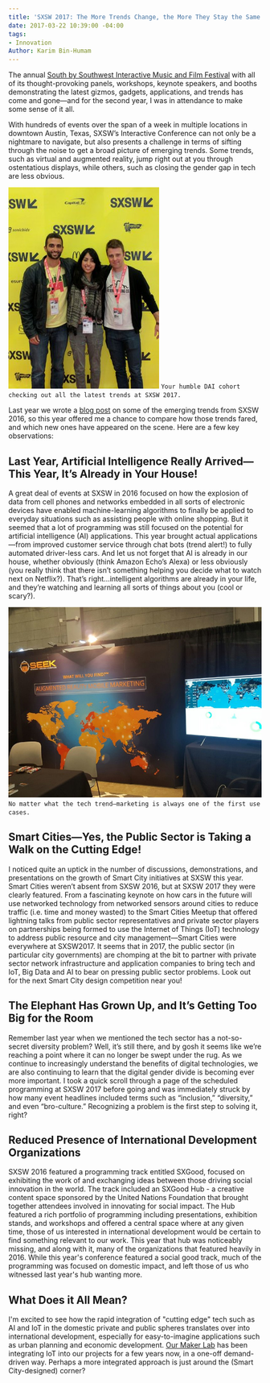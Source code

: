 ```yaml
---
title: 'SXSW 2017: The More Trends Change, the More They Stay the Same'
date: 2017-03-22 10:39:00 -04:00
tags:
- Innovation
Author: Karim Bin-Humam
---
```


The annual [South by Southwest Interactive Music and Film Festival](https://www.sxsw.com/) with all of its thought-provoking panels, workshops, keynote speakers, and booths demonstrating the latest gizmos, gadgets, applications, and trends has come and gone—and for the second year, I was in attendance to make some sense of it all.

<!--more-->

With hundreds of events over the span of a week in multiple locations in downtown Austin, Texas, SXSW’s Interactive Conference can not only be a nightmare to navigate, but also presents a challenge in terms of sifting through the noise to get a broad picture of emerging trends. Some trends, such as virtual and augmented reality, jump right out at you through ostentatious displays, while others, such as closing the gender gap in tech are less obvious.

![rsz_sxsw.jpg](/uploads/rsz_sxsw.jpg)
`Your humble DAI cohort checking out all the latest trends at SXSW 2017.`

Last year we wrote a [blog post](https://dai-global-digital.com/sxsw-tech-trends-2016.html) on some of the emerging trends from SXSW 2016, so this year offered me a chance to compare how those trends fared, and which new ones have appeared on the scene. Here are a few key observations:

## Last Year, Artificial Intelligence Really Arrived—This Year, It’s Already in Your House!

A great deal of events at SXSW in 2016 focused on how the explosion of data from cell phones and networks embedded in all sorts of electronic devices have enabled machine-learning algorithms to finally be applied to everyday situations such as assisting people with online shopping. But it seemed that a lot of programming was still focused on the potential for artificial intelligence (AI) applications. This year brought actual applications—from improved customer service through chat bots (trend alert!) to fully automated driver-less cars. And let us not forget that AI is already in our house, whether obviously (think Amazon Echo’s Alexa) or less obviously (you really think that there isn’t something helping you decide what to watch next on Netflix?). That’s right…intelligent algorithms are already in your life, and they’re watching and learning all sorts of things about you (cool or scary?).

![rsz_marketing.jpg](/uploads/rsz_marketing.jpg)
`No matter what the tech trend—marketing is always one of the first use cases.`

## Smart Cities—Yes, the Public Sector is Taking a Walk on the Cutting Edge!

I noticed quite an uptick in the number of discussions, demonstrations, and presentations on the growth of Smart City initiatives at SXSW this year. Smart Cities weren’t absent from SXSW 2016, but at SXSW 2017 they were clearly featured. From a fascinating keynote on how cars in the future will use networked technology from networked sensors around cities to reduce traffic (i.e. time and money wasted) to the Smart Cities Meetup that offered lightning talks from public sector representatives and private sector players on partnerships being formed to use the Internet of Things (IoT) technology to address public resource and city management—Smart Cities were everywhere at SXSW2017. It seems that in 2017, the public sector (in particular city governments) are chomping at the bit to partner with private sector network infrastructure and application companies to bring tech and IoT, Big Data and AI to bear on pressing public sector problems. Look out for the next Smart City design competition near you!

## The Elephant Has Grown Up, and It’s Getting Too Big for the Room

Remember last year when we mentioned the tech sector has a not-so-secret diversity problem? Well, it’s still there, and by gosh it seems like we’re reaching a point where it can no longer be swept under the rug. As we continue to increasingly understand the benefits of digital technologies, we are also continuing to learn that the digital gender divide is becoming ever more important. I took a quick scroll through a page of the scheduled programming at SXSW 2017 before going and was immediately struck by how many event headlines included terms such as “inclusion,” “diversity,” and even “bro-culture.” Recognizing a problem is the first step to solving it, right?

## Reduced Presence of International Development Organizations

SXSW 2016 featured a programming track entitled SXGood, focused on exhibiting the work of and exchanging ideas between those driving social innovation in the world. The track included an SXGood Hub - a creative content space sponsored by the United Nations Foundation that brought together attendees involved in innovating for social impact. The Hub featured a rich portfolio of programming including presentations, exhibition stands, and workshops and offered a central space where at any given time, those of us interested in international development would be certain to find something relevant to our work. This year that hub was noticeably missing, and along with it, many of the organizations that featured heavily in 2016. While this year's conference featured a social good track, much of the programming was focused on domestic impact, and left those of us who witnessed last year's hub wanting more.

## What Does it All Mean?

I'm excited to see how the rapid integration of "cutting edge" tech such as AI and IoT in the domestic private and public spheres translates over into international development, especially for easy-to-imagine applications such as urban planning and economic development. [Our Maker Lab](https://www.dai.com/our-work/solutions/dai-maker-lab) has been integrating IoT into our projects for a few years now, in a one-off demand-driven way. Perhaps a more integrated approach is just around the (Smart City-designed) corner?